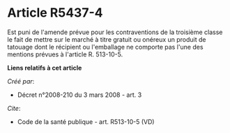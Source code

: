 # Article R5437-4

Est puni de l'amende prévue pour les contraventions de la troisième classe le fait de mettre sur le marché à titre gratuit ou
onéreux un produit de tatouage dont le récipient ou l'emballage ne comporte pas l'une des mentions prévues à l'article R.
513-10-5.

**Liens relatifs à cet article**

_Créé par_:

  - Décret n°2008-210 du 3 mars 2008 - art. 3

_Cite_:

  - Code de la santé publique - art. R513-10-5 (VD)
